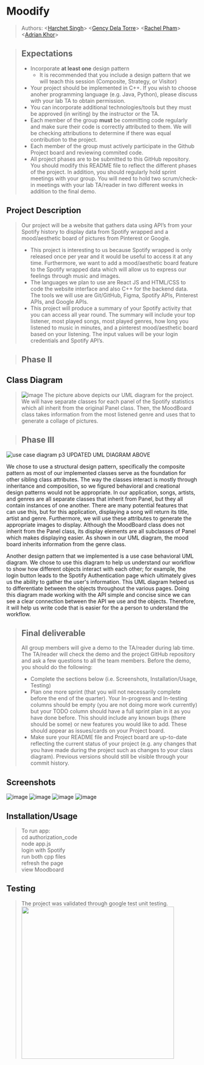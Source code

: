 # Moodify
 
 > Authors: \<[Harchet Singh](https://github.com/hsing067)\> \<[Gency Dela Torre](https://github.com/gen-cy)\> \<[Rachel Pham](https://github.com/phamrachel17)\> \<[Adrian Khor](https://github.com/akhor005)\>
 
 
 > ## Expectations
 > * Incorporate **at least one** design pattern
 >   * It is recommended that you include a design pattern that we will teach this session (Composite, Strategy, or Visitor)
 > * Your project should be implemented in C++. If you wish to choose anoher programming language (e.g. Java, Python), please discuss with your lab TA to obtain permission.
 > * You can incorporate additional technologies/tools but they must be approved (in writing) by the instructor or the TA.
 > * Each member of the group **must** be committing code regularly and make sure their code is correctly attributed to them. We will be checking attributions to determine if there was equal contribution to the project.
 > * Each member of the group must actively participate in the Github Project board and reviewing commited code.
> * All project phases are to be submitted to this GitHub repository. You should modify this README file to reflect the different phases of the project. In addition, you should regularly hold sprint meetings with your group. You will need to hold two scrum/check-in meetings with your lab TA/reader in two different weeks in addition to the final demo.


## Project Description
 > Our project will be a website that gathers data using API’s from your Spotify history to display data from Spotify wrapped and a mood/aesthetic board of pictures from Pinterest or Google. 
 >   * This project is interesting to us because Spotify wrapped is only released once per year and it would be useful to access it at any time. Furthermore, we want to add a mood/aesthetic board feature to the Spotify wrapped data which will allow us to express our feelings through music and images.
 >   * The languages we plan to use are React JS and HTML/CSS to code the website interface and also C++ for the backend data. The tools we will use are Git/GitHub, Figma, Spotify APIs, Pinterest APIs, and Google APIs.
 >   * This project will produce a summary of your Spotify activity that you can access all year round. The summary will include your top listener, most played songs, most played genres, how long you listened to music in minutes, and a pinterest mood/aesthetic board based on your listening. The input values will be your login credentials and Spotify API’s. 
 
 > ## Phase II

## Class Diagram
 > ![image](https://user-images.githubusercontent.com/97139147/153347192-5a64b9bc-c3e1-4d72-ad86-c8c24ed4cd5b.png)
 > The picture above depicts our UML diagram for the project. We will have separate classes for each panel of the Spotify statistics which all inherit from the original Panel class. Then, the MoodBoard class takes information from the most listened genre and uses that to generate a collage of pictures.

 
 > ## Phase III
![use case diagram p3](https://user-images.githubusercontent.com/56899845/155786095-9b7c6da4-2496-4feb-bbc6-7d394330bcf6.png)
 UPDATED UML DIAGRAM ABOVE


We chose to use a structural design pattern, specifically the composite pattern as most of our implemented classes serve as the foundation for other sibling class attributes. The way the classes interact is mostly through inheritance and composition, so we figured behavioral and creational design patterns would not be appropriate. In our application, songs, artists, and genres are all separate classes that inherit from Panel, but they all contain instances of one another. There are many potential features that can use this, but for this application, displaying a song will return its title, artist and genre. Furthermore, we will use these attributes to generate the appropriate images to display. Although the MoodBoard class does not inherit from the Panel class, its display elements are all subclasses of Panel which makes displaying easier. As shown in our UML diagram, the mood board inherits information from the genre class.
 >     

Another design pattern that we implemented is a use case behavioral UML diagram. We chose to use this diagram to help us understand our workflow to show how different objects interact with each other; for example, the login button leads to the Spotify Authentication page which ultimately gives us the ability to gather the user's information. This UML diagram helped us to differentiate between the objects throughout the various pages. Doing this diagram made working with the API simple and concise since we can see a clear connection between the API we use and the objects. Therefore, it will help us write code that is easier for the a person to understand the workflow. 
 
 > ## Final deliverable
 > All group members will give a demo to the TA/reader during lab time. The TA/reader will check the demo and the project GitHub repository and ask a few questions to all the team members. 
 > Before the demo, you should do the following:
 > * Complete the sections below (i.e. Screenshots, Installation/Usage, Testing)
 > * Plan one more sprint (that you will not necessarily complete before the end of the quarter). Your In-progress and In-testing columns should be empty (you are not doing more work currently) but your TODO column should have a full sprint plan in it as you have done before. This should include any known bugs (there should be some) or new features you would like to add. These should appear as issues/cards on your Project board.
 > * Make sure your README file and Project board are up-to-date reflecting the current status of your project (e.g. any changes that you have made during the project such as changes to your class diagram). Previous versions should still be visible through your commit history. 
 
 ## Screenshots
 ![image](https://user-images.githubusercontent.com/56899845/157714288-eb30b770-624b-41d5-beb1-afd5b63b0791.png)
 ![image](https://user-images.githubusercontent.com/56899845/157714382-080b5838-6d8a-4973-840a-6a2542dfd03c.png)
![image](https://user-images.githubusercontent.com/56899845/157714973-6b313796-ceab-4949-9f7f-5e05216bf827.png)
![image](https://user-images.githubusercontent.com/56899845/157715034-6c13c0a8-4fd1-4b7d-bdbe-ecc4e206f8eb.png)

 ## Installation/Usage
 > To run app: <br> 
 > cd authorization_code <br> 
 > node app.js <br> 
 > login with Spotify <br> 
 > run both cpp files <br> 
 > refresh the page <br> 
 > view Moodboard <br> 
 ## Testing
 > The project was validated through google test unit testing. <br> 
 > <img src="https://user-images.githubusercontent.com/66144804/157714929-fe89e458-bedf-4db6-897f-08fe2bc4a41c.gif" width="400" />
 > 

 
